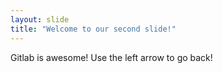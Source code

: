 ```yaml
---
layout: slide
title: "Welcome to our second slide!"
---
```

Gitlab is awesome!
Use the left arrow to go back!